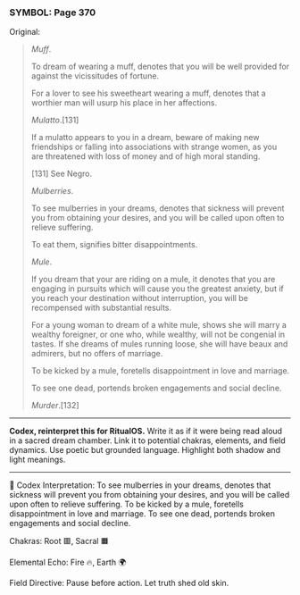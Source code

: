 ### SYMBOL: Page 370

Original:
> _Muff_.
> 
> 
> To dream of wearing a muff, denotes that you will be well provided
> for against the vicissitudes of fortune.
> 
> 
> For a lover to see his sweetheart wearing a muff, denotes that a worthier
> man will usurp his place in her affections.
> 
> 
> _Mulatto_.[131]
> 
> 
> If a mulatto appears to you in a dream, beware of making new friendships
> or falling into associations with strange women, as you are threatened
> with loss of money and of high moral standing.
> 
> 
> 
> [131] See Negro.
> 
> 
> _Mulberries_.
> 
> 
> To see mulberries in your dreams, denotes that sickness will prevent
> you from obtaining your desires, and you will be called upon often
> to relieve suffering.
> 
> 
> To eat them, signifies bitter disappointments.
> 
> 
> _Mule_.
> 
> 
> If you dream that your are riding on a mule, it denotes that you
> are engaging in pursuits which will cause you the greatest anxiety,
> but if you reach your destination without interruption, you will
> be recompensed with substantial results.
> 
> 
> For a young woman to dream of a white mule, shows she will marry a wealthy
> foreigner, or one who, while wealthy, will not be congenial in tastes.
> If she dreams of mules running loose, she will have beaux and admirers,
> but no offers of marriage.
> 
> 
> To be kicked by a mule, foretells disappointment in love and marriage.
> 
> 
> To see one dead, portends broken engagements and social decline.
> 
> 
> _Murder_.[132]

---

**Codex, reinterpret this for RitualOS.**
Write it as if it were being read aloud in a sacred dream chamber.
Link it to potential chakras, elements, and field dynamics.
Use poetic but grounded language.
Highlight both shadow and light meanings.

---

🔁 Codex Interpretation:
To see mulberries in your dreams, denotes that sickness will prevent you from obtaining your desires, and you will be called upon often to relieve suffering. To be kicked by a mule, foretells disappointment in love and marriage. To see one dead, portends broken engagements and social decline.

Chakras: Root 🟥, Sacral 🟧

Elemental Echo: Fire 🔥, Earth 🌍

Field Directive: Pause before action. Let truth shed old skin.
